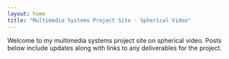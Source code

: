 ```yaml
---
layout: home
title: "Multimedia Systems Project Site - Spherical Video"
---
```


Welcome to my multimedia systems project site on spherical video. Posts below include updates along with links to any deliverables for the project.